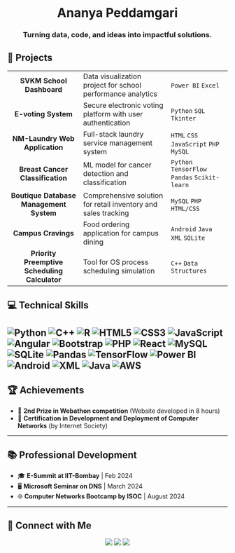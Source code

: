 <h1 align="center">Ananya Peddamgari</h1>
<h3 align="center">Turning data, code, and ideas into impactful solutions.</h3>

## 🚀 Projects

<table>
  <tr>
    <td align="center"><b>SVKM School Dashboard</b></td>
    <td>Data visualization project for school performance analytics</td>
    <td><code>Power BI</code> <code>Excel</code></td>
  </tr>
  <tr>
    <td align="center"><b>E-voting System</b></td>
    <td>Secure electronic voting platform with user authentication</td>
    <td><code>Python</code> <code>SQL</code> <code>Tkinter</code></td>
  </tr>
  <tr>
    <td align="center"><b>NM-Laundry Web Application</b></td>
    <td>Full-stack laundry service management system</td>
    <td><code>HTML</code> <code>CSS</code> <code>JavaScript</code> <code>PHP</code> <code>MySQL</code></td>
  </tr>
  <tr>
    <td align="center"><b>Breast Cancer Classification</b></td>
    <td>ML model for cancer detection and classification</td>
    <td><code>Python</code> <code>TensorFlow</code> <code>Pandas</code> <code>Scikit-learn</code></td>
  </tr>
  <tr>
    <td align="center"><b>Boutique Database Management System</b></td>
    <td>Comprehensive solution for retail inventory and sales tracking</td>
    <td><code>MySQL</code> <code>PHP</code> <code>HTML/CSS</code></td>
  </tr>
  <tr>
    <td align="center"><b>Campus Cravings</b></td>
    <td>Food ordering application for campus dining</td>
    <td><code>Android</code> <code>Java</code> <code>XML</code> <code>SQLite</code></td>
  </tr>
  <tr>
    <td align="center"><b>Priority Preemptive Scheduling Calculator</b></td>
    <td>Tool for OS process scheduling simulation</td>
    <td><code>C++</code> <code>Data Structures</code></td>
  </tr>
</table>

## 💻 Technical Skills

![Python](https://img.shields.io/badge/Python-3776AB?style=for-the-badge&logo=python&logoColor=white)
![C++](https://img.shields.io/badge/C++-00599C?style=for-the-badge&logo=cplusplus&logoColor=white)
![R](https://img.shields.io/badge/R-276DC3?style=for-the-badge&logo=r&logoColor=white)
![HTML5](https://img.shields.io/badge/HTML5-E34F26?style=for-the-badge&logo=html5&logoColor=white)
![CSS3](https://img.shields.io/badge/CSS3-1572B6?style=for-the-badge&logo=css3&logoColor=white)
![JavaScript](https://img.shields.io/badge/JavaScript-F7DF1E?style=for-the-badge&logo=javascript&logoColor=black)
![Angular](https://img.shields.io/badge/Angular-DD0031?style=for-the-badge&logo=angular&logoColor=white)
![Bootstrap](https://img.shields.io/badge/Bootstrap-7952B3?style=for-the-badge&logo=bootstrap&logoColor=white)
![PHP](https://img.shields.io/badge/PHP-777BB4?style=for-the-badge&logo=php&logoColor=white)
![React](https://img.shields.io/badge/React-61DAFB?style=for-the-badge&logo=react&logoColor=black)
![MySQL](https://img.shields.io/badge/MySQL-4479A1?style=for-the-badge&logo=mysql&logoColor=white)
![SQLite](https://img.shields.io/badge/SQLite-003B57?style=for-the-badge&logo=sqlite&logoColor=white)
![Pandas](https://img.shields.io/badge/Pandas-150458?style=for-the-badge&logo=pandas&logoColor=white)
![TensorFlow](https://img.shields.io/badge/TensorFlow-FF6F00?style=for-the-badge&logo=tensorflow&logoColor=white)
![Power BI](https://img.shields.io/badge/Power%20BI-F2C811?style=for-the-badge&logo=powerbi&logoColor=black)
![Android](https://img.shields.io/badge/Android-3DDC84?style=for-the-badge&logo=android&logoColor=white)
![XML](https://img.shields.io/badge/XML-0C54C2?style=for-the-badge&logo=xml&logoColor=white)
![Java](https://img.shields.io/badge/Java-ED8B00?style=for-the-badge&logo=java&logoColor=white)
![AWS](https://img.shields.io/badge/AWS-232F3E?style=for-the-badge&logo=amazon-aws&logoColor=white)
---
## 🏆 Achievements

- 🥈 **2nd Prize in Webathon competition** (Website developed in 8 hours)
- 📜 **Certification in Development and Deployment of Computer Networks** (by Internet Society)

---

## 📚 Professional Development

- 🎓 **E-Summit at IIT-Bombay** | Feb 2024  
- 🖥️ **Microsoft Seminar on DNS** | March 2024  
- 🌐 **Computer Networks Bootcamp by ISOC** | August 2024  

---

## 🔗 Connect with Me

<p align="center">
  <a href="https://linkedin.com/in/ananyapeddamgari"><img src="https://img.shields.io/badge/LinkedIn-0077B5?style=for-the-badge&logo=linkedin&logoColor=white"></a>
  <a href="https://www.leetcode.com/rp5wdc6d3y"><img src="https://img.shields.io/badge/LeetCode-FFA116?style=for-the-badge&logo=leetcode&logoColor=black"></a>
  <a href="mailto:peddamgariananya@gmail.com"><img src="https://img.shields.io/badge/Email-D14836?style=for-the-badge&logo=gmail&logoColor=white"></a>
</p>
